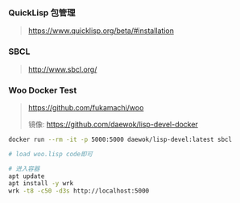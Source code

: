 ### QuickLisp 包管理

> https://www.quicklisp.org/beta/#installation

### SBCL

> http://www.sbcl.org/

### Woo Docker Test

> https://github.com/fukamachi/woo
>
> 镜像: https://github.com/daewok/lisp-devel-docker

```sh
docker run --rm -it -p 5000:5000 daewok/lisp-devel:latest sbcl

# load woo.lisp code即可

# 进入容器
apt update
apt install -y wrk
wrk -t8 -c50 -d3s http://localhost:5000
```
